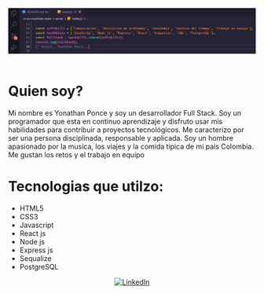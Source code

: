 <div>
    <img src="./github_fondo.png" />
    <div align=left>
        <br>
        <p align=justify>
            <strong><h1>Quien soy?</h1></strong>
            Mi nombre es Yonathan Ponce y soy un desarrollador Full Stack. Soy un programador que esta en continuo aprendizaje y disfruto usar mis habilidades para contribuir a proyectos tecnológicos. Me caracterizo por ser una persona disciplinada, responsable y aplicada. Soy un hombre apasionado por la musica, los viajes y la comida tipica de mi pais Colombia. Me gustan los retos y el trabajo en equipo
        </p>
        <strong><h1>Tecnologias que utilzo:</h1></strong>
        <ul>
            <li>HTML5</li>
            <li>CSS3</li>
            <li>Javascript</li>
            <li>React js</li>
            <li>Node js</li>
            <li>Express js</li>
            <li>Sequalize</li>
            <li>PostgreSQL</li>
        </ul>
    </div>
    <div align=center>
        <a href="https://www.linkedin.com/in/yonathan-ponce/"><img src="https://img.shields.io/badge/Linkedin-0077b5?style=flat&logo=linkedin" alt="LinkedIn" /></a>
        <!-- <a href="https://www.upwork.com/freelancers/~0121ca7f3563e57c0b"><img src="https://img.shields.io/badge/Upwork-494949?style=flat&logo=upwork" alt="UpWork" /></a>
        <a href="https://stackoverflow.com/users/11837259/ahmed-fathy"><img src="https://img.shields.io/badge/Stack Overflow-f48024?style=flat&logo=stackoverflow&logoColor=white" alt="Stack Overflow" /></a>
        <a href="https://www.quora.com/profile/Ahmed-Fathy-616"><img src="https://img.shields.io/badge/Quora-B92B27?style=flat&logo=quora" alt="Quora" /></a>
        <a href="https://t.me/ahmedfathydev"><img src="https://img.shields.io/badge/Telegram-0088cc?style=flat&logo=telegram" alt="Telegram" /></a> -->
    </div>
</div>


